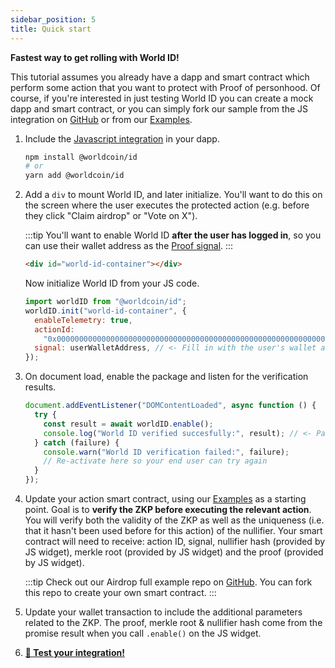 ```yaml
---
sidebar_position: 5
title: Quick start
---
```


**Fastest way to get rolling with World ID!**

This tutorial assumes you already have a dapp and smart contract which perform some action that you want to protect with Proof of personhood. Of course, if you're interested in just testing World ID you can create a mock dapp and smart contract, or you can simply fork our sample from the JS integration on [GitHub](https://github.com/worldcoin/world-id-js) or from our [Examples](/docs/examples).

1.  Include the [Javascript integration](/docs/js/) in your dapp.

    ```bash
    npm install @worldcoin/id
    # or
    yarn add @worldcoin/id
    ```

2.  Add a `div` to mount World ID, and later initialize. You'll want to do this on the screen where the user executes the protected action (e.g. before they click "Claim airdrop" or "Vote on X").

    :::tip
    You'll want to enable World ID **after the user has logged in**, so you can use their wallet address as the [Proof signal](/docs/about/glossary#signal).
    :::

    ```html
    <div id="world-id-container"></div>
    ```

    Now initialize World ID from your JS code.

    ```js
    import worldID from "@worldcoin/id";
    worldID.init("world-id-container", {
      enableTelemetry: true,
      actionId:
        "0x0000000000000000000000000000000000000000000000000000000000000020000000000000000000000000000000000000000000000000000000000000001063616e64794170702d61697264726f7000000000000000000000000000000000",
      signal: userWalletAddress, // <- Fill in with the user's wallet address here
    });
    ```

3.  On document load, enable the package and listen for the verification results.

    ```js
    document.addEventListener("DOMContentLoaded", async function () {
      try {
        const result = await worldID.enable();
        console.log("World ID verified succesfully:", result); // <- Pass this result to your wallet transaction
      } catch (failure) {
        console.warn("World ID verification failed:", failure);
        // Re-activate here so your end user can try again
      }
    });
    ```

4.  Update your action smart contract, using our [Examples](/docs/examples) as a starting point. Goal is to **verify the ZKP before executing the relevant action**. You will verify both the validity of the ZKP as well as the uniqueness (i.e. that it hasn't been used before for this action) of the nullifier. Your smart contract will need to receive: action ID, signal, nullifier hash (provided by JS widget), merkle root (provided by JS widget) and the proof (provided by JS widget).

    :::tip
    Check out our Airdrop full example repo on [GitHub](https://github.com/worldcoin/world-id-example-airdrop). You can fork this repo to create your own smart contract.
    :::

5.  Update your wallet transaction to include the additional parameters related to the ZKP. The proof, merkle root & nullifier hash come from the promise result when you call `.enable()` on the JS widget.
6.  [**🧪 Test your integration!**](/docs/about/test-network)
